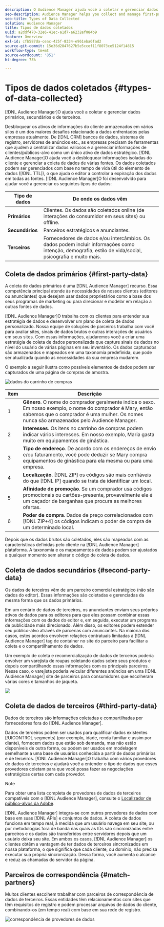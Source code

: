 ```yaml
---
description: O Audience Manager ajuda você a coletar e gerenciar dados primários, secundários e de terceiros.
seo-description: Audience Manager helps you collect and manage first-party, second-party, and third-party data.
seo-title: Types of Data Collected
solution: Audience Manager
title: Tipos de dados coletados
uuid: a2ddf470-32e6-41ec-a1d7-a6232ef084b9
feature: Overview
exl-id: cfb587da-ceac-425f-8334-e961eba6fad2
source-git-commit: 15e36d2847627b5e5ccef11f8073ce5124f14815
workflow-type: tm+mt
source-wordcount: '851'
ht-degree: 73%

---
```


# Tipos de dados coletados {#types-of-data-collected}

[!DNL Audience Manager]O ajuda você a coletar e gerenciar dados primários, secundários e de terceiros.

Desbloquear os ativos de informações do cliente armazenados em vários silos é um dos maiores desafios relacionado a dados enfrentados pelas empresas atualmente. De [!DNL CRM] bancos de dados, sistemas de registro, servidores de anúncios etc., as empresas precisam de ferramentas que ajudem a centralizar dados valiosos e a gerenciar informações de clientes/públicos-alvo como um único ativo de dados estratégico. [!DNL Audience Manager]O ajuda você a desbloquear informações isoladas do cliente e gerenciar a coleta de dados de várias fontes. Os dados coletados podem ser gerenciados com base no tempo de vida útil do elemento de dados ([!DNL TTL]), o que ajuda o editor a controlar a expiração dos dados em todas as fontes. [!DNL Audience Manager]O foi desenvolvido para ajudar você a gerenciar os seguintes tipos de dados:

| Tipo de dados | De onde os dados vêm |
|---|---|
| **Primários** | Clientes. Os dados são coletados online (de interações do consumidor em seus sites) ou offline. |
| **Secundários** | Parceiros estratégicos e anunciantes. |
| **Terceiros** | Fornecedores de dados e/ou intercâmbios. Os dados podem incluir informações como intenção, demografia, estilo de vida/social, psicografia e muito mais. |

## Coleta de dados primários {#first-party-data}

A coleta de dados primários é uma [!DNL Audience Manager] recurso. Essa competência principal atende às necessidades de nossos clientes (editores ou anunciantes) que desejam usar dados proprietários como a base dos seus programas de marketing ou para direcionar e modelar em relação a outras fontes de dados.

[!DNL Audience Manager]O trabalha com os clientes para entender sua estratégia de dados e desenvolver um plano de coleta de dados personalizado. Nossa equipe de soluções de parceiros trabalha com você para avaliar sites, sinais de dados brutos e outras interações de usuários em seus sites. Com essas informações, ajudaremos você a criar uma estratégia de coleta de dados personalizada que capture sinais de dados no nível do usuário de várias páginas em seu inventário. Os dados capturados são armazenados e mapeados em uma taxonomia predefinida, que pode ser atualizada quando as necessidades da sua empresa mudarem.

O exemplo a seguir ilustra como possíveis elementos de dados podem ser capturados de uma página de compras de amostra.

![dados do carrinho de compras](assets/shopping-cart-data.png)

| Item | Descrição |
|---|---|
| 1 | **Gênero**. O nome do comprador geralmente indica o sexo. Em nosso exemplo, o nome do comprador é Mary, então sabemos que o comprador é uma mulher. Os nomes nunca são armazenados pelo Audience Manager. |
| 2 | **Interesses**. Os itens no carrinho de compras podem indicar vários interesses. Em nosso exemplo, Maria gasta muito em equipamentos de ginástica. |
| 3 | **Tipo de endereço**. De acordo com os endereços de envio e/ou faturamento, você pode deduzir se Mary compra equipamentos de ginástica para ela mesma ou para uma empresa. |
| 4 | **Localização**. [!DNL ZIP] os códigos são mais confiáveis do que [!DNL IP] quando se trata de identificar um local. |
| 5 | **Afinidade de promoção**. Se um comprador usa códigos promocionais ou cartões-presente, provavelmente ele é um caçador de barganhas que procura as melhores ofertas. |
| 6 | **Poder de compra**. Dados de preço correlacionados com [!DNL ZIP+4] os códigos indicam o poder de compra de um determinado local. |

Depois que os dados brutos são coletados, eles são mapeados com as características definidas pelo cliente na [!DNL Audience Manager] plataforma. A taxonomia e os mapeamentos de dados podem ser ajustados a qualquer momento sem alterar o código de coleta de dados.

## Coleta de dados secundários {#second-party-data}

Os dados de terceiros vêm de um parceiro comercial estratégico (não são dados do editor). Essas informações são coletadas e gerenciadas da mesma forma que os dados primários.

Em um cenário de dados de terceiros, os anunciantes enviam seus próprios ativos de dados para os editores para que eles possam combinar essas informações com os dados do editor e, em seguida, executar um programa de publicidade mais direcionado. Além disso, os editores podem estender seu público-alvo através de parcerias com anunciantes. Na maioria dos casos, estes acordos envolvem relações contratuais limitadas à [!DNL Audience Manager] tag de container no site do parceiro para facilitar a coleta e o compartilhamento de dados.

Um exemplo de coleta e recomercialização de dados de terceiros poderia envolver um varejista de roupas coletando dados sobre seus produtos e depois compartilhando essas informações com os principais parceiros. Nesse caso, o varejista poderia veicular diferentes anúncios em uma [!DNL Audience Manager] site de parceiros para consumidores que escolheram várias cores e tamanhos de jaqueta.

![](assets/shopping-cart-traits.png)

## Coleta de dados de terceiros {#third-party-data}

Dados de terceiros são informações coletadas e compartilhadas por fornecedores fora do [!DNL Audience Manager].

Dados de terceiros podem ser usados para qualificar dados existentes [!UICONTROL segments] (por exemplo, idade, renda familiar e assim por diante), fornecem dados que estão sob demanda, mas não estão disponíveis de outra forma, ou podem ser usados em modelagem semelhante a uma base de usuários conhecida a partir de dados primários e de terceiros. [!DNL Audience Manager]O trabalha com vários provedores de dados de terceiros e ajudará você a entender o tipo de dados que esses provedores coletam para que você possa fazer as negociações estratégicas certas com cada provedor.

>[!NOTE]
>
>Para obter uma lista completa de provedores de dados de terceiros compatíveis com o [!DNL Audience Manager], consulte o [Localizador de público-alvos da Adobe](https://www.adobe-audience-finder.com/).

[!DNL Audience Manager] integra-se com outros provedores de dados com base em suas [!DNL APIs] e conjuntos de dados. A coleta de dados funciona em tempo real, à medida que um usuário navega em seu site, ou por metodologias fora de banda nas quais as IDs são sincronizadas entre parceiros e os dados são transferidos entre servidores depois que um usuário deixa seu site. Em ambos os casos, [!DNL Audience Manager] os clientes obtêm a vantagem de ter dados de terceiros sincronizados em nossa plataforma, o que significa que cada cliente, ou domínio, não precisa executar sua própria sincronização. Dessa forma, você aumenta o alcance e reduz as chamadas do servidor da página.

## Parceiros de correspondência {#match-partners}

Muitos clientes escolhem trabalhar com parceiros de correspondência de dados de terceiros. Essas entidades têm relacionamentos com sites que têm requisitos de registro e podem processar arquivos de dados do cliente, combinando-os (em tempo real) com base em sua rede de registro.

![correspondência de provedores de dados](assets/data-provider-match.png)
